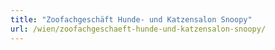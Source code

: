 ```yaml
---
title: "Zoofachgeschäft Hunde- und Katzensalon Snoopy"
url: /wien/zoofachgeschaeft-hunde-und-katzensalon-snoopy/
---
```

